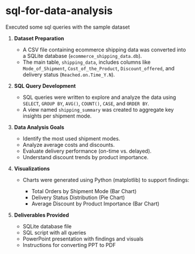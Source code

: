# sql-for-data-analysis
Executed some sql queries with the sample dataset

1. **Dataset Preparation**

   * A CSV file containing ecommerce shipping data was converted into a SQLite database (`ecommerce_shipping_data.db`).
   * The main table, `shipping_data`, includes columns like `Mode_of_Shipment`, `Cost_of_the_Product`, `Discount_offered`, and delivery status (`Reached.on.Time_Y.N`).

2. **SQL Query Development**

   * SQL queries were written to explore and analyze the data using `SELECT`, `GROUP BY`, `AVG()`, `COUNT()`, `CASE`, and `ORDER BY`.
   * A view named `shipping_summary` was created to aggregate key insights per shipment mode.

3. **Data Analysis Goals**

   * Identify the most used shipment modes.
   * Analyze average costs and discounts.
   * Evaluate delivery performance (on-time vs. delayed).
   * Understand discount trends by product importance.

4. **Visualizations**

   * Charts were generated using Python (matplotlib) to support findings:

     * Total Orders by Shipment Mode (Bar Chart)
     * Delivery Status Distribution (Pie Chart)
     * Average Discount by Product Importance (Bar Chart)

5. **Deliverables Provided**

   * SQLite database file
   * SQL script with all queries
   * PowerPoint presentation with findings and visuals
   * Instructions for converting PPT to PDF
